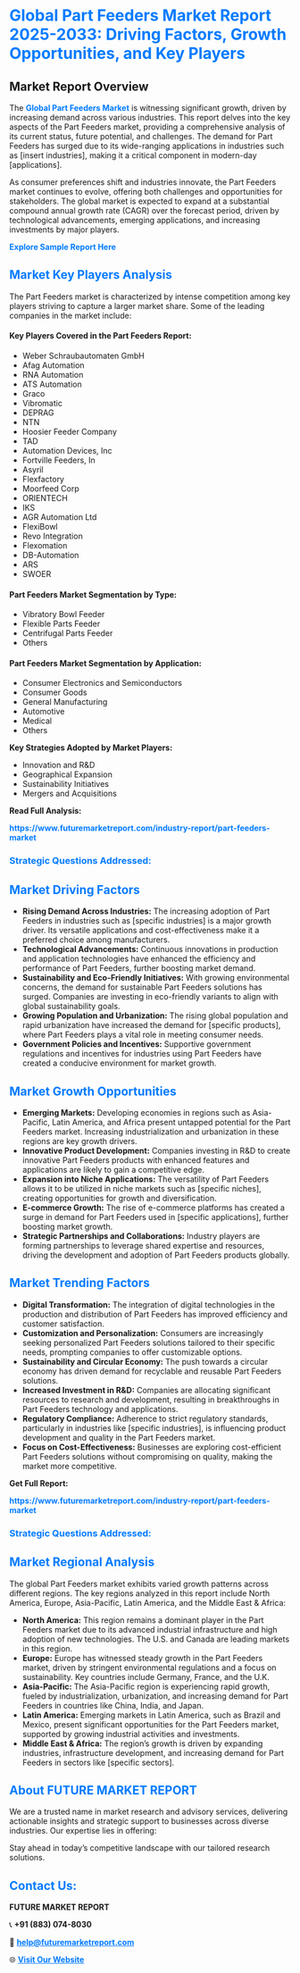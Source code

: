 <h1 style="color: #007BFF;">Global Part Feeders Market Report 2025-2033: Driving Factors, Growth Opportunities, and Key Players</h1>

<section id="overview">
<h2>Market Report Overview</h2>
<p>The <a href="https://www.futuremarketreport.com/industry-report/part-feeders-market" style="color: #007BFF; text-decoration: none;"><strong>Global Part Feeders Market</strong></a> is witnessing significant growth, driven by increasing demand across various industries. This report delves into the key aspects of the Part Feeders market, providing a comprehensive analysis of its current status, future potential, and challenges. The demand for Part Feeders has surged due to its wide-ranging applications in industries such as [insert industries], making it a critical component in modern-day [applications].</p>
<p>As consumer preferences shift and industries innovate, the Part Feeders market continues to evolve, offering both challenges and opportunities for stakeholders. The global market is expected to expand at a substantial compound annual growth rate (CAGR) over the forecast period, driven by technological advancements, emerging applications, and increasing investments by major players.</p>
</section>

<section id="overview">
<p><a href="https://www.futuremarketreport.com/request-sample/reportId=26910" style="color: #007BFF; text-decoration: none;"><strong>Explore Sample Report Here</strong></a></p>
</section>

<section id="key-players">
<h2 style="color: #007BFF;">Market Key Players Analysis</h2>
<p>The Part Feeders market is characterized by intense competition among key players striving to capture a larger market share. Some of the leading companies in the market include:</p>
<h4>Key Players Covered in the Part Feeders Report:</h4>
<ul><li>Weber Schraubautomaten GmbH</li><li>Afag Automation</li><li>RNA Automation</li><li>ATS Automation</li><li>Graco</li><li>Vibromatic</li><li>DEPRAG</li><li>NTN</li><li>Hoosier Feeder Company</li><li>TAD</li><li>Automation Devices, Inc</li><li>Fortville Feeders, In</li><li>Asyril</li><li>Flexfactory</li><li>Moorfeed Corp</li><li>ORIENTECH</li><li>IKS</li><li>AGR Automation Ltd</li><li>FlexiBowl</li><li>Revo Integration</li><li>Flexomation</li><li>DB-Automation</li><li>ARS</li><li>SWOER</li></ul>
<h4>Part Feeders Market Segmentation by Type:</h4>
<ul><li>Vibratory Bowl Feeder</li><li>Flexible Parts Feeder</li><li>Centrifugal Parts Feeder</li><li>Others</li></ul>

<h4>Part Feeders Market Segmentation by Application:</h4>
<ul><li>Consumer Electronics and Semiconductors</li><li>Consumer Goods</li><li>General Manufacturing</li><li>Automotive</li><li>Medical</li><li>Others</li></ul>
<p><strong>Key Strategies Adopted by Market Players:</strong></p>
<ul>
<li>Innovation and R&D</li>
<li>Geographical Expansion</li>
<li>Sustainability Initiatives</li>
<li>Mergers and Acquisitions</li>
</ul>
</section>

<section>
<p><strong>Read Full Analysis: </strong></p><a href="https://www.futuremarketreport.com/industry-report/part-feeders-market" style="color: #007BFF; text-decoration: none;"><strong>https://www.futuremarketreport.com/industry-report/part-feeders-market</strong></a>
<h3 style="color: #007BFF;">Strategic Questions Addressed:</h3>
</section>

<section id="driving-factors">
<h2 style="color: #007BFF;">Market Driving Factors</h2>
<ul>
<li><strong>Rising Demand Across Industries:</strong> The increasing adoption of Part Feeders in industries such as [specific industries] is a major growth driver. Its versatile applications and cost-effectiveness make it a preferred choice among manufacturers.</li>
<li><strong>Technological Advancements:</strong> Continuous innovations in production and application technologies have enhanced the efficiency and performance of Part Feeders, further boosting market demand.</li>
<li><strong>Sustainability and Eco-Friendly Initiatives:</strong> With growing environmental concerns, the demand for sustainable Part Feeders solutions has surged. Companies are investing in eco-friendly variants to align with global sustainability goals.</li>
<li><strong>Growing Population and Urbanization:</strong> The rising global population and rapid urbanization have increased the demand for [specific products], where Part Feeders plays a vital role in meeting consumer needs.</li>
<li><strong>Government Policies and Incentives:</strong> Supportive government regulations and incentives for industries using Part Feeders have created a conducive environment for market growth.</li>
</ul>
</section>

<section id="growth-opportunities">
<h2 style="color: #007BFF;">Market Growth Opportunities</h2>
<ul>
<li><strong>Emerging Markets:</strong> Developing economies in regions such as Asia-Pacific, Latin America, and Africa present untapped potential for the Part Feeders market. Increasing industrialization and urbanization in these regions are key growth drivers.</li>
<li><strong>Innovative Product Development:</strong> Companies investing in R&D to create innovative Part Feeders products with enhanced features and applications are likely to gain a competitive edge.</li>
<li><strong>Expansion into Niche Applications:</strong> The versatility of Part Feeders allows it to be utilized in niche markets such as [specific niches], creating opportunities for growth and diversification.</li>
<li><strong>E-commerce Growth:</strong> The rise of e-commerce platforms has created a surge in demand for Part Feeders used in [specific applications], further boosting market growth.</li>
<li><strong>Strategic Partnerships and Collaborations:</strong> Industry players are forming partnerships to leverage shared expertise and resources, driving the development and adoption of Part Feeders products globally.</li>
</ul>
</section>

<section id="trending-factors">
<h2 style="color: #007BFF;">Market Trending Factors</h2>
<ul>
<li><strong>Digital Transformation:</strong> The integration of digital technologies in the production and distribution of Part Feeders has improved efficiency and customer satisfaction.</li>
<li><strong>Customization and Personalization:</strong> Consumers are increasingly seeking personalized Part Feeders solutions tailored to their specific needs, prompting companies to offer customizable options.</li>
<li><strong>Sustainability and Circular Economy:</strong> The push towards a circular economy has driven demand for recyclable and reusable Part Feeders solutions.</li>
<li><strong>Increased Investment in R&D:</strong> Companies are allocating significant resources to research and development, resulting in breakthroughs in Part Feeders technology and applications.</li>
<li><strong>Regulatory Compliance:</strong> Adherence to strict regulatory standards, particularly in industries like [specific industries], is influencing product development and quality in the Part Feeders market.</li>
<li><strong>Focus on Cost-Effectiveness:</strong> Businesses are exploring cost-efficient Part Feeders solutions without compromising on quality, making the market more competitive.</li>
</ul>
</section>

<section>
<p><strong>Get Full Report: </strong></p><a href="https://www.futuremarketreport.com/industry-report/part-feeders-market" style="color: #007BFF; text-decoration: none;"><strong>https://www.futuremarketreport.com/industry-report/part-feeders-market</strong></a>
<h3 style="color: #007BFF;">Strategic Questions Addressed:</h3>
</section>


<section id="regional-analysis">
<h2 style="color: #007BFF;">Market Regional Analysis</h2>
<p>The global Part Feeders market exhibits varied growth patterns across different regions. The key regions analyzed in this report include North America, Europe, Asia-Pacific, Latin America, and the Middle East & Africa:</p>
<ul>
<li><strong>North America:</strong> This region remains a dominant player in the Part Feeders market due to its advanced industrial infrastructure and high adoption of new technologies. The U.S. and Canada are leading markets in this region.</li>
<li><strong>Europe:</strong> Europe has witnessed steady growth in the Part Feeders market, driven by stringent environmental regulations and a focus on sustainability. Key countries include Germany, France, and the U.K.</li>
<li><strong>Asia-Pacific:</strong> The Asia-Pacific region is experiencing rapid growth, fueled by industrialization, urbanization, and increasing demand for Part Feeders in countries like China, India, and Japan.</li>
<li><strong>Latin America:</strong> Emerging markets in Latin America, such as Brazil and Mexico, present significant opportunities for the Part Feeders market, supported by growing industrial activities and investments.</li>
<li><strong>Middle East & Africa:</strong> The region’s growth is driven by expanding industries, infrastructure development, and increasing demand for Part Feeders in sectors like [specific sectors].</li>
</ul>
</section>

<footer>
<h2 style="color: #007BFF;">About FUTURE MARKET REPORT</h2>
<p>We are a trusted name in market research and advisory services, delivering actionable insights and strategic support to businesses across diverse industries. Our expertise lies in offering:</p>

<p>Stay ahead in today’s competitive landscape with our tailored research solutions.</p>

<h2 style="color: #007BFF;">Contact Us:</h2>
<p><strong>FUTURE MARKET REPORT</strong></p>
<p>📞 <strong>+91 (883) 074-8030</strong></p>
<p>📧 <strong><a href="mailto:help@futuremarketreport.com" style="color: #007BFF;">help@futuremarketreport.com</a></strong></p>
<p>🌐 <strong><a href="https://www.futuremarketreport.com/" style="color: #007BFF;">Visit Our Website</a></strong></p>
</footer>